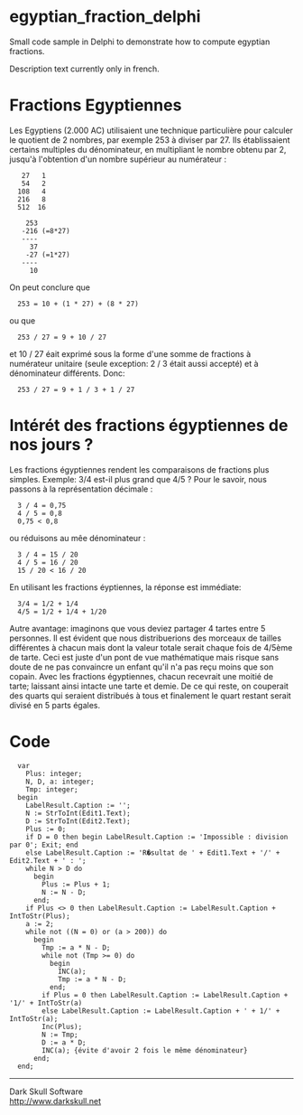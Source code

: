 egyptian_fraction_delphi
========================

Small code sample in Delphi to demonstrate how to compute egyptian fractions.

Description text currently only in french.

Fractions Egyptiennes
=====================


Les Egyptiens (2.000 AC) utilisaient une technique particulière pour calculer le
quotient de 2 nombres, par exemple 253 à diviser par 27. Ils établissaient
certains multiples du dénominateur, en multipliant le nombre obtenu par 2,
jusqu'à l'obtention d'un nombre supérieur au numérateur :


```delphi
   27   1  
   54   2  
  108   4  
  216   8  
  512  16  
```

```delphi
    253          
   -216 (=8*27)  
   ----          
     37          
    -27 (=1*27)  
   ----          
     10          
```

On peut conclure que 

```delphi
  253 = 10 + (1 * 27) + (8 * 27)
```
ou que 
```delphi
  253 / 27 = 9 + 10 / 27
```
et 10 / 27 éait exprimé sous la forme d'une somme de fractions à numérateur
unitaire (seule exception: 2 / 3 était aussi accepté) et à dénominateur
différents. Donc: 
```delphi
  253 / 27 = 9 + 1 / 3 + 1 / 27
```
 
Intérét des fractions égyptiennes de nos jours ?  
================================================

Les fractions égyptiennes rendent les comparaisons de fractions plus simples.
Exemple: 3/4 est-il plus grand que 4/5 ? Pour le savoir, nous passons à la
représentation décimale : 

```delphi
  3 / 4 = 0,75
  4 / 5 = 0,8
  0,75 < 0,8
```

ou réduisons au mêe dénominateur : 

```delphi
  3 / 4 = 15 / 20
  4 / 5 = 16 / 20
  15 / 20 < 16 / 20
```

En utilisant les fractions éyptiennes, la réponse est immédiate: 

```delphi
  3/4 = 1/2 + 1/4
  4/5 = 1/2 + 1/4 + 1/20
```

Autre avantage: imaginons que vous deviez partager 4 tartes entre 5 personnes.
Il est évident que nous distribuerions des morceaux de tailles différentes à
chacun mais dont la valeur totale serait chaque fois de 4/5ème de tarte.
Ceci est juste d'un pont de vue mathématique mais risque sans doute de ne
pas convaincre un enfant qu'il n'a pas reçu moins que son copain. Avec les
fractions égyptiennes, chacun recevrait une moitié de tarte; laissant ainsi
intacte une tarte et demie. De ce qui reste, on couperait des quarts qui
seraient distribués à tous et finalement le quart restant serait divisé
en 5 parts égales.
 
Code
====

```delphi
  var
    Plus: integer;
    N, D, a: integer;
    Tmp: integer;
  begin
    LabelResult.Caption := '';
    N := StrToInt(Edit1.Text);
    D := StrToInt(Edit2.Text);
    Plus := 0;
    if D = 0 then begin LabelResult.Caption := 'Impossible : division par 0'; Exit; end
    else LabelResult.Caption := 'R�sultat de ' + Edit1.Text + '/' + Edit2.Text + ' : ';
    while N > D do
      begin
        Plus := Plus + 1;
        N := N - D;
      end;
    if Plus <> 0 then LabelResult.Caption := LabelResult.Caption + IntToStr(Plus);
    a := 2;
    while not ((N = 0) or (a > 200)) do
      begin
        Tmp := a * N - D;
        while not (Tmp >= 0) do
          begin
            INC(a);
            Tmp := a * N - D;
          end;
        if Plus = 0 then LabelResult.Caption := LabelResult.Caption + '1/' + IntToStr(a)
        else LabelResult.Caption := LabelResult.Caption + ' + 1/' + IntToStr(a);
        Inc(Plus);
        N := Tmp;
        D := a * D;
        INC(a); {évite d'avoir 2 fois le même dénominateur}
      end;
  end;
```

--------------------------------------------------------------------------------

Dark Skull Software <br/>
http://www.darkskull.net
